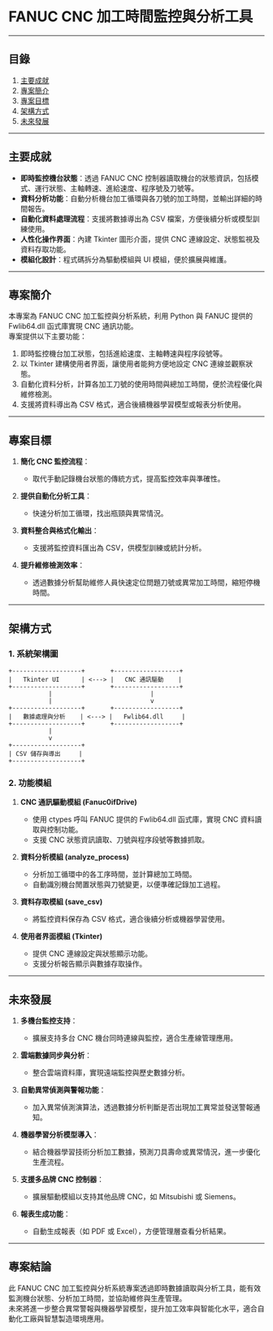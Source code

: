 # **FANUC CNC 加工時間監控與分析工具**  

---

## **目錄**  
1. [主要成就](#主要成就)  
2. [專案簡介](#專案簡介)  
3. [專案目標](#專案目標)  
4. [架構方式](#架構方式)  
5. [未來發展](#未來發展)  

---

## **主要成就**  

- **即時監控機台狀態**：透過 FANUC CNC 控制器讀取機台的狀態資訊，包括模式、運行狀態、主軸轉速、進給速度、程序號及刀號等。  
- **資料分析功能**：自動分析機台加工循環與各刀號的加工時間，並輸出詳細的時間報告。  
- **自動化資料處理流程**：支援將數據導出為 CSV 檔案，方便後續分析或模型訓練使用。  
- **人性化操作界面**：內建 Tkinter 圖形介面，提供 CNC 連線設定、狀態監視及資料存取功能。  
- **模組化設計**：程式碼拆分為驅動模組與 UI 模組，便於擴展與維護。  

---

## **專案簡介**  

本專案為 FANUC CNC 加工監控與分析系統，利用 Python 與 FANUC 提供的 Fwlib64.dll 函式庫實現 CNC 通訊功能。  
專案提供以下主要功能：  
1. 即時監控機台加工狀態，包括進給速度、主軸轉速與程序段號等。  
2. 以 Tkinter 建構使用者界面，讓使用者能夠方便地設定 CNC 連線並觀察狀態。  
3. 自動化資料分析，計算各加工刀號的使用時間與總加工時間，便於流程優化與維修檢測。  
4. 支援將資料導出為 CSV 格式，適合後續機器學習模型或報表分析使用。  

---

## **專案目標**  

1. **簡化 CNC 監控流程**：  
   - 取代手動記錄機台狀態的傳統方式，提高監控效率與準確性。  

2. **提供自動化分析工具**：  
   - 快速分析加工循環，找出瓶頸與異常情況。  

3. **資料整合與格式化輸出**：  
   - 支援將監控資料匯出為 CSV，供模型訓練或統計分析。  

4. **提升維修檢測效率**：  
   - 透過數據分析幫助維修人員快速定位問題刀號或異常加工時間，縮短停機時間。  

---

## **架構方式**  

### **1. 系統架構圖**  

```
+-------------------+       +------------------+
|   Tkinter UI      | <---> |   CNC 通訊驅動    |
+-------------------+       +------------------+
           |                           |
           |                           v
+-------------------+       +------------------+
|   數據處理與分析    | <---> |   Fwlib64.dll     |
+-------------------+       +------------------+
           |
           v
+-------------------+
| CSV 儲存與導出     |
+-------------------+
```


### **2. 功能模組**  

1. **CNC 通訊驅動模組 (Fanuc0ifDrive)**  
   - 使用 ctypes 呼叫 FANUC 提供的 Fwlib64.dll 函式庫，實現 CNC 資料讀取與控制功能。  
   - 支援 CNC 狀態資訊讀取、刀號與程序段號等數據抓取。  

2. **資料分析模組 (analyze_process)**  
   - 分析加工循環中的各工序時間，並計算總加工時間。  
   - 自動識別機台閒置狀態與刀號變更，以便準確記錄加工過程。  

3. **資料存取模組 (save_csv)**  
   - 將監控資料保存為 CSV 格式，適合後續分析或機器學習使用。  

4. **使用者界面模組 (Tkinter)**  
   - 提供 CNC 連線設定與狀態顯示功能。  
   - 支援分析報告顯示與數據存取操作。  

---

## **未來發展**  

1. **多機台監控支持**：  
   - 擴展支持多台 CNC 機台同時連線與監控，適合生產線管理應用。  

2. **雲端數據同步與分析**：  
   - 整合雲端資料庫，實現遠端監控與歷史數據分析。  

3. **自動異常偵測與警報功能**：  
   - 加入異常偵測演算法，透過數據分析判斷是否出現加工異常並發送警報通知。  

4. **機器學習分析模型導入**：  
   - 結合機器學習技術分析加工數據，預測刀具壽命或異常情況，進一步優化生產流程。  

5. **支援多品牌 CNC 控制器**：  
   - 擴展驅動模組以支持其他品牌 CNC，如 Mitsubishi 或 Siemens。  

6. **報表生成功能**：  
   - 自動生成報表（如 PDF 或 Excel），方便管理層查看分析結果。  

---

## **專案結論**  

此 FANUC CNC 加工監控與分析系統專案透過即時數據讀取與分析工具，能有效監測機台狀態、分析加工時間，並協助維修與生產管理。  
未來將進一步整合異常警報與機器學習模型，提升加工效率與智能化水平，適合自動化工廠與智慧製造環境應用。  
